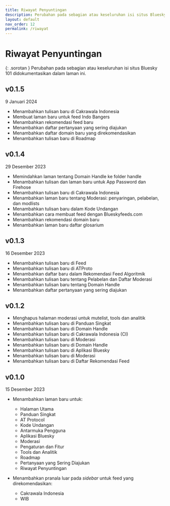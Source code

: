 ```yaml
---
title: Riwayat Penyuntingan
description: Perubahan pada sebagian atau keseluruhan isi situs Bluesky 101 didokumentasikan dalam laman ini.
layout: default
nav_order: 12
permalink: /riwayat
---
```


# Riwayat Penyuntingan

{: .sorotan }
Perubahan pada sebagian atau keseluruhan isi situs Bluesky 101 didokumentasikan dalam laman ini.

## v0.1.5
9 Januari 2024
* Menambahkan tulisan baru di Cakrawala Indonesia
* Membuat laman baru untuk feed Indo Bangers
* Menambahkan rekomendasi feed baru
* Menambahkan daftar pertanyaan yang sering diajukan
* Menambahkan daftar domain baru yang direkomendasikan
* Menambahkan tulisan baru di Roadmap

## v0.1.4
29 Desember 2023
* Memindahkan laman tentang Domain Handle ke folder handle
* Menambahkan tulisan dan laman baru untuk App Password dan Firehose
* Menambahkan tulisan baru di Cakrawala Indonesia
* Menambahkan laman baru tentang Moderasi: penyaringan, pelabelan, dan modlists
* Menambahkan tulisan baru dalam Kode Undangan
* Menambahkan cara membuat feed dengan Blueskyfeeds.com
* Menambahkan rekomendasi domain baru
* Menambahkan laman baru daftar glosarium

## v0.1.3
16 Desember 2023
* Menambahkan tulisan baru di Feed
* Menambahkan tulisan baru di ATProto
* Menambahkan daftar baru dalam Rekomendasi Feed Algoritmik
* Menambahkan tulisan baru tentang Pelabelan dan Daftar Moderasi
* Menambahkan tulisan baru tentang Domain Handle
* Menambahkan daftar pertanyaan yang sering diajukan

## v0.1.2
* Menghapus halaman moderasi untuk mutelist, tools dan analitik
* Menambahkan tulisan baru di Panduan Singkat
* Menambahkan tulisan baru di Domain Handle
* Menambahkan tulisan baru di Cakrawala Indonesia (CI)
* Menambahkan tulisan baru di Moderasi
* Menambahkan tulisan baru di Domain Handle
* Menambahkan tulisan baru di Aplikasi Bluesky
* Menambahkan tulisan baru di Moderasi
* Menambahkan tulisan baru di Daftar Rekomendasi Feed

## v0.1.0
15 Desember 2023

* Menambahkan laman baru untuk:
    * Halaman Utama
    * Panduan Singkat
    * AT Protocol
    * Kode Undangan
    * Antarmuka Pengguna
    * Aplikasi Bluesky
    * Moderasi
    * Pengaturan dan Fitur
    * Tools dan Analitik
    * Roadmap
    * Pertanyaan yang Sering Diajukan
    * Riwayat Penyuntingan

* Menambahkan pranala luar pada *sidebar* untuk feed yang direkomendasikan:
    * Cakrawala Indonesia
    * WIB
